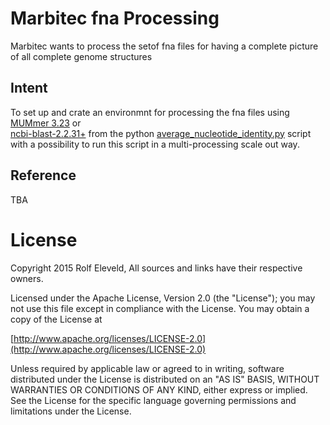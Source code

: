 # Marbitec fna Processing
Marbitec wants to process the setof fna files for having a complete picture of all complete genome structures

## Intent
To set up and crate an environmnt for processing the fna files using [MUMmer 3.23](http://mummer.sourceforge.net) or   
[ncbi-blast-2.2.31+](ftp://ftp.ncbi.nih.gov/blast/) from the python [average_nucleotide_identity.py](https://github.com/widdowquinn/pyani) script with a possibility to run this script in a multi-processing scale out way.

## Reference
TBA

# License
Copyright 2015 Rolf Eleveld, All sources and links have their respective owners.

Licensed under the Apache License, Version 2.0 (the "License");
you may not use this file except in compliance with the License.
You may obtain a copy of the License at

[http://www.apache.org/licenses/LICENSE-2.0](http://www.apache.org/licenses/LICENSE-2.0)

Unless required by applicable law or agreed to in writing, software
distributed under the License is distributed on an "AS IS" BASIS,
WITHOUT WARRANTIES OR CONDITIONS OF ANY KIND, either express or implied.
See the License for the specific language governing permissions and
limitations under the License.